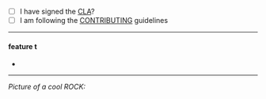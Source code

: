 - [ ] I have signed the [CLA](http://www.ubuntu.com/legal/contributors/)?
- [ ] I am following the [CONTRIBUTING](../CONTRIBUTING.md) guidelines

---

#### feature t

-



-----

*Picture of a cool ROCK:*
